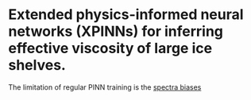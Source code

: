 # Extended physics-informed neural networks (XPINNs) for inferring effective viscosity of large ice shelves.

The limitation of regular PINN training is the [spectra biases](https://proceedings.mlr.press/v97/rahaman19a/rahaman19a.pdf)
